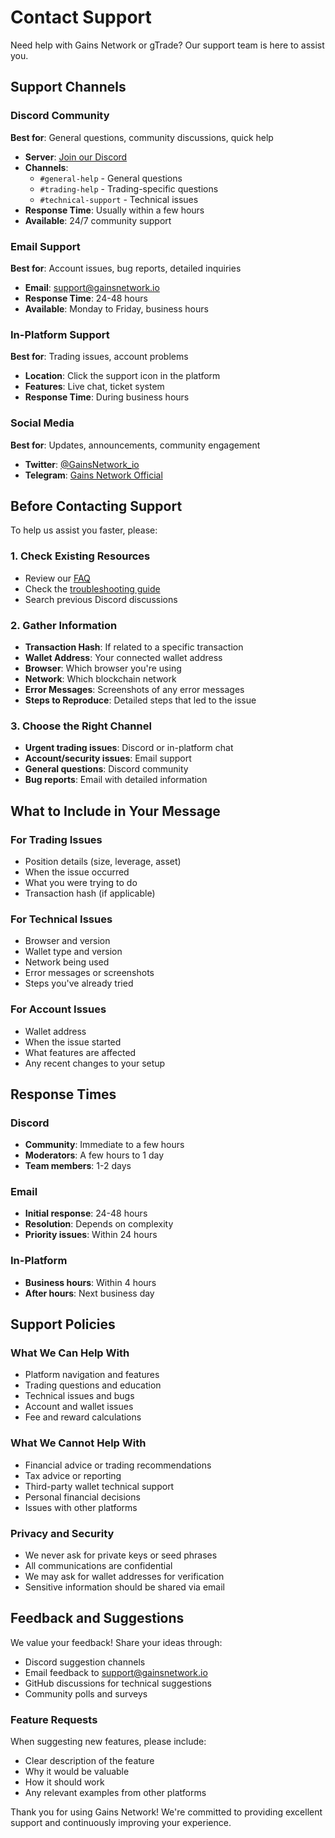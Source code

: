 # Contact Support

Need help with Gains Network or gTrade? Our support team is here to assist you.

## Support Channels

### Discord Community
**Best for**: General questions, community discussions, quick help

- **Server**: [Join our Discord](https://discord.gg/GainsNetwork)
- **Channels**: 
  - `#general-help` - General questions
  - `#trading-help` - Trading-specific questions
  - `#technical-support` - Technical issues
- **Response Time**: Usually within a few hours
- **Available**: 24/7 community support

### Email Support
**Best for**: Account issues, bug reports, detailed inquiries

- **Email**: support@gainsnetwork.io
- **Response Time**: 24-48 hours
- **Available**: Monday to Friday, business hours

### In-Platform Support
**Best for**: Trading issues, account problems

- **Location**: Click the support icon in the platform
- **Features**: Live chat, ticket system
- **Response Time**: During business hours

### Social Media
**Best for**: Updates, announcements, community engagement

- **Twitter**: [@GainsNetwork_io](https://twitter.com/GainsNetwork_io)
- **Telegram**: [Gains Network Official](https://t.me/GainsNetwork)

## Before Contacting Support

To help us assist you faster, please:

### 1. Check Existing Resources
- Review our [FAQ](/en/help/faq)
- Check the [troubleshooting guide](/en/help/troubleshooting)
- Search previous Discord discussions

### 2. Gather Information
- **Transaction Hash**: If related to a specific transaction
- **Wallet Address**: Your connected wallet address
- **Browser**: Which browser you're using
- **Network**: Which blockchain network
- **Error Messages**: Screenshots of any error messages
- **Steps to Reproduce**: Detailed steps that led to the issue

### 3. Choose the Right Channel
- **Urgent trading issues**: Discord or in-platform chat
- **Account/security issues**: Email support
- **General questions**: Discord community
- **Bug reports**: Email with detailed information

## What to Include in Your Message

### For Trading Issues
- Position details (size, leverage, asset)
- When the issue occurred
- What you were trying to do
- Transaction hash (if applicable)

### For Technical Issues
- Browser and version
- Wallet type and version
- Network being used
- Error messages or screenshots
- Steps you've already tried

### For Account Issues
- Wallet address
- When the issue started
- What features are affected
- Any recent changes to your setup

## Response Times

### Discord
- **Community**: Immediate to a few hours
- **Moderators**: A few hours to 1 day
- **Team members**: 1-2 days

### Email
- **Initial response**: 24-48 hours
- **Resolution**: Depends on complexity
- **Priority issues**: Within 24 hours

### In-Platform
- **Business hours**: Within 4 hours
- **After hours**: Next business day

## Support Policies

### What We Can Help With
- Platform navigation and features
- Trading questions and education
- Technical issues and bugs
- Account and wallet issues
- Fee and reward calculations

### What We Cannot Help With
- Financial advice or trading recommendations
- Tax advice or reporting
- Third-party wallet technical support
- Personal financial decisions
- Issues with other platforms

### Privacy and Security
- We never ask for private keys or seed phrases
- All communications are confidential
- We may ask for wallet addresses for verification
- Sensitive information should be shared via email

## Feedback and Suggestions

We value your feedback! Share your ideas through:

- Discord suggestion channels
- Email feedback to support@gainsnetwork.io
- GitHub discussions for technical suggestions
- Community polls and surveys

### Feature Requests
When suggesting new features, please include:
- Clear description of the feature
- Why it would be valuable
- How it should work
- Any relevant examples from other platforms

Thank you for using Gains Network! We're committed to providing excellent support and continuously improving your experience.

